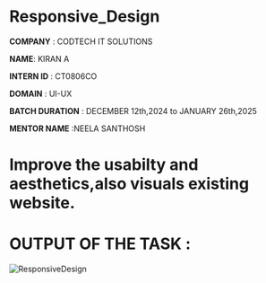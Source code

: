 # Responsive_Design

**COMPANY** : CODTECH IT SOLUTIONS

**NAME**: KIRAN A

**INTERN ID** : CT0806CO

**DOMAIN** : UI-UX

**BATCH DURATION** : DECEMBER 12th,2024 to JANUARY 26th,2025

**MENTOR NAME** :NEELA SANTHOSH

# Improve the usabilty and aesthetics,also visuals existing website.

# OUTPUT OF THE TASK :

![ResponsiveDesign](https://github.com/user-attachments/assets/3a1d3da6-f4e7-4f75-984c-a98b181e10f8)
